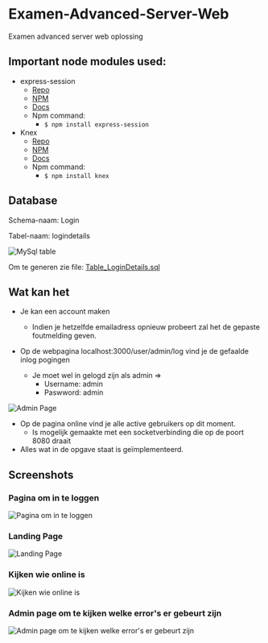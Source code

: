 # Examen-Advanced-Server-Web
Examen advanced server web oplossing


## Important node modules used:
  * express-session
    * [Repo](https://github.com/expressjs/session)
    * [NPM](https://www.npmjs.com/package/express-session)
    * [Docs](https://github.com/expressjs/session/#api)
    * Npm command: 
      * `$ npm install express-session`
  * Knex
    * [Repo](https://github.com/tgriesser/knex)
    * [NPM](https://www.npmjs.com/package/knex)
    * [Docs](http://knexjs.org/)
    * Npm command: 
      * `$ npm install knex`
 
 
## Database

Schema-naam: Login

Tabel-naam: logindetails

![MySql table](https://i.imgur.com/XBq9vPW.png)

Om te generen zie file: [Table_LoginDetails.sql](Table_LoginDetails.sql)

## Wat kan het

* Je kan een account maken
  * Indien je hetzelfde emailadress opnieuw probeert zal het de gepaste foutmelding geven.
  
* Op de webpagina localhost:3000/user/admin/log vind je de gefaalde inlog pogingen
  * Je moet wel in gelogd zijn als admin => 
    * Username: admin
    * Paswword: admin
    
![Admin Page](https://i.imgur.com/XnYaNVV.png)


* Op de pagina online vind je alle active gebruikers op dit moment. 
  * Is mogelijk gemaakte met een socketverbinding die op de poort 8080 draait
* Alles wat in de opgave staat is geïmplementeerd. 

## Screenshots

### Pagina om in te loggen
![Pagina om in te loggen](https://i.imgur.com/fCGLUtu.png)

### Landing Page
![Landing Page](https://i.imgur.com/AGDdIRS.png)

### Kijken wie online is
![Kijken wie online is](https://i.imgur.com/kMLIX9t.png)

### Admin page om te kijken welke error's er gebeurt zijn
![Admin page om te kijken welke error's er gebeurt zijn](https://i.imgur.com/XnYaNVV.png)
